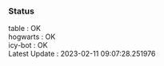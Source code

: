 ### Status


table : OK  
hogwarts : OK  
icy-bot : OK  
Latest Update : 2023-02-11 09:07:28.251976
